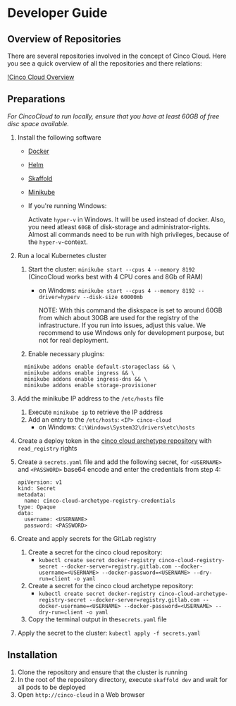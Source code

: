 # Developer Guide

## Overview of Repositories

There are several repositories involved in the concept of Cinco Cloud.
Here you see a quick overview of all the repositories and there relations:

[!Cinco Cloud Overview](Cinco-Cloud-Overview.png "Cinco Cloud Repositories")

## Preparations

*For CincoCloud to run locally, ensure that you have at least 60GB of free disc space available.*

1. Install the following software
    - [Docker][docker]
    - [Helm][helm]
    - [Skaffold][skaffold]
    - [Minikube][minikube]

    - If you're running Windows:
    
        Activate `hyper-v` in Windows. It will be used instead of docker. Also, you need atleast `60GB` of disk-storage and administrator-rights. Almost all commands need to be run with high privileges, because of the `hyper-v`-context.

2. Run a local Kubernetes cluster
    1. Start the cluster: `minikube start --cpus 4 --memory 8192` (CincoCloud works best with 4 CPU cores and 8Gb of RAM)
    
        - on Windows: `minikube start --cpus 4 --memory 8192 --driver=hyperv --disk-size 60000mb`

            NOTE: With this command the diskspace is set to around 60GB from which about 30GB are used for the registry of the infrastructure. If you run into issues, adjust this value. We recommend to use Windows only for development purpose, but not for real deployment.

    2. Enable necessary plugins:

    ```
      minikube addons enable default-storageclass && \
      minikube addons enable ingress && \
      minikube addons enable ingress-dns && \
      minikube addons enable storage-provisioner
    ```

3. Add the minikube IP address to the `/etc/hosts` file
    1. Execute `minikube ip` to retrieve the IP address
    2. Add an entry to the `/etc/hosts`: `<IP> cinco-cloud`
        - on Windows: `C:\Windows\System32\drivers\etc\hosts`

4. Create a deploy token in the [cinco cloud archetype repository][cinco-cloud-archetype] with `read_registry` rights

5. Create a `secrets.yaml` file and add the following secret, for `<USERNAME>` and `<PASSWORD>` base64 encode and enter the credentials from step 4:

    ```
    apiVersion: v1
    kind: Secret
    metadata:
      name: cinco-cloud-archetype-registry-credentials
    type: Opaque
    data:
      username: <USERNAME>
      password: <PASSWORD>
    ```

6. Create and apply secrets for the GitLab registry
    1. Create a secret for the cinco cloud repository:
        - `kubectl create secret docker-registry cinco-cloud-registry-secret --docker-server=registry.gitlab.com --docker-username=<USERNAME> --docker-password=<USERNAME> --dry-run=client -o yaml`
    2. Create a secret for the cinco cloud archetype repository:
        - `kubectl create secret docker-registry cinco-cloud-archetype-registry-secret --docker-server=registry.gitlab.com --docker-username=<USERNAME> --docker-password=<USERNAME> --dry-run=client -o yaml`
    3. Copy the terminal output in the`secrets.yaml` file

7. Apply the secret to the cluster: `kubectl apply -f secrets.yaml`


## Installation

1. Clone the repository and ensure that the cluster is running
2. In the root of the repository directory, execute `skaffold dev` and wait for all pods to be deployed
3. Open `http://cinco-cloud` in a Web browser

[helm]: https://helm.sh/
[docker]: https://docs.docker.com/get-docker/
[skaffold]: https://skaffold.dev/
[minikube]: https://minikube.sigs.k8s.io/
[docker-secret]: https://kubernetes.io/docs/tasks/configure-pod-container/pull-image-private-registry/
[cinco-cloud-archetype]: https://gitlab.com/scce/cinco-cloud-archetype
